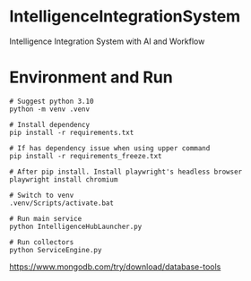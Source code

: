 # IntelligenceIntegrationSystem

Intelligence Integration System with AI and Workflow


# Environment and Run

```
# Suggest python 3.10
python -m venv .venv

# Install dependency
pip install -r requirements.txt

# If has dependency issue when using upper command
pip install -r requirements_freeze.txt

# After pip install. Install playwright's headless browser
playwright install chromium

# Switch to venv
.venv/Scripts/activate.bat

# Run main service
python IntelligenceHubLauncher.py

# Run collectors
python ServiceEngine.py
```


https://www.mongodb.com/try/download/database-tools


